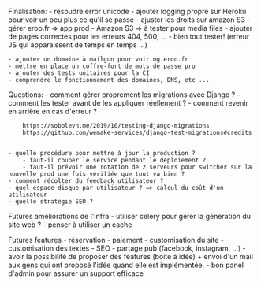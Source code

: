 Finalisation:
    - résoudre error unicode
    - ajouter logging propre sur Heroku pour voir un peu plus ce qu'il se passe
    - ajuster les droits sur amazon S3
    - gérer eroo.fr => app prod
    - Amazon S3 => à tester pour media files
    - ajouter de pages correctes pour les erreurs 404, 500, ...
    - bien tout tester! (erreur JS qui apparaissent de temps en temps ...)

    - ajouter un domaine à mailgun pour voir mg.eroo.fr
    - mettre en place un coffre-fort de mots de passe pro
    - ajouter des tests unitaires pour la CI
    - comprendre le fonctionnement des domaines, DNS, etc ...


Questions:
    - comment gérer proprement les migrations avec Django ?
        - comment les tester avant de les appliquer réellement ?
        - comment revenir en arrière en cas d'erreur ?

        https://sobolevn.me/2019/10/testing-django-migrations
        https://github.com/wemake-services/django-test-migrations#credits


    - quelle procédure pour mettre à jour la production ?
        - faut-il couper le service pendant le déploiement ?
        - faut-il prévoir une rotation de 2 serveurs pour switcher sur la nouvelle prod une fois vérifiée que tout va bien ?
    - comment récolter du feedback utilisateur ?
    - quel espace disque par utilisateur ? => calcul du coût d'un utilisateur
    - quelle stratégie SEO ?

Futures améliorations de l'infra
    - utiliser celery pour gérer la génération du site web ?
    - penser à utiliser un cache

Futures features
    - réservation
    - paiement
    - customisation du site
    - customisation des textes
    - SEO
    - partage pub (facebook, instagram, ...)
    - avoir la possibilité de proposer des features (boite à idée) + envoi d'un mail aux gens qui ont proposé l'idée quand elle est implémentée.
    - bon panel d'admin pour assurer un support efficace
